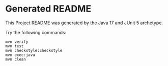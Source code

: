 # Generated README

This Project README was generated by the Java 17 and JUnit 5 archetype.

Try the following commands:

```
mvn verify
mvn test
mvn checkstyle:checkstyle
mvn exec:java
mvn clean
```
